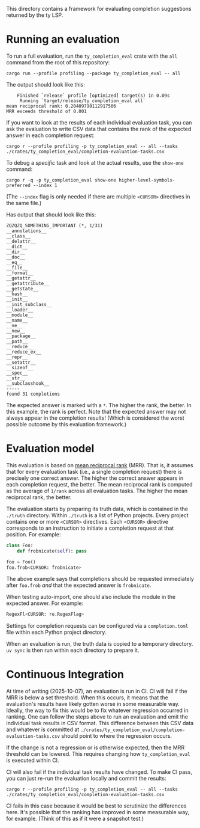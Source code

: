 This directory contains a framework for evaluating completion suggestions
returned by the ty LSP.

# Running an evaluation

To run a full evaluation, run the `ty_completion_eval` crate with the
`all` command from the root of this repository:

```console
cargo run --profile profiling --package ty_completion_eval -- all
```

The output should look like this:

```text
    Finished `release` profile [optimized] target(s) in 0.09s
     Running `target/release/ty_completion_eval all`
mean reciprocal rank: 0.20409790112917506
MRR exceeds threshold of 0.001
```

If you want to look at the results of each individual evaluation task,
you can ask the evaluation to write CSV data that contains the rank of
the expected answer in each completion request:

```console
cargo r --profile profiling -p ty_completion_eval -- all --tasks ./crates/ty_completion_eval/completion-evaluation-tasks.csv
```

To debug a _specific_ task and look at the actual results, use the `show-one`
command:

```console
cargo r -q -p ty_completion_eval show-one higher-level-symbols-preferred --index 1
```

(The `--index` flag is only needed if there are multiple `<CURSOR>` directives in the same file.)

Has output that should look like this:

```text
ZQZQZQ_SOMETHING_IMPORTANT (*, 1/31)
__annotations__
__class__
__delattr__
__dict__
__dir__
__doc__
__eq__
__file__
__format__
__getattr__
__getattribute__
__getstate__
__hash__
__init__
__init_subclass__
__loader__
__module__
__name__
__ne__
__new__
__package__
__path__
__reduce__
__reduce_ex__
__repr__
__setattr__
__sizeof__
__spec__
__str__
__subclasshook__
-----
found 31 completions
```

The expected answer is marked with a `*`. The higher the rank, the better. In this example, the
rank is perfect. Note that the expected answer may not always appear in the completion results!
(Which is considered the worst possible outcome by this evaluation framework.)

# Evaluation model

This evaluation is based on [mean reciprocal rank] (MRR). That is, it assumes
that for every evaluation task (i.e., a single completion request) there is
precisely one correct answer. The higher the correct answer appears in each
completion request, the better. The mean reciprocal rank is computed as the
average of `1/rank` across all evaluation tasks. The higher the mean reciprocal
rank, the better.

The evaluation starts by preparing its truth data, which is contained in the `./truth` directory.
Within `./truth` is a list of Python projects. Every project contains one or more `<CURSOR>`
directives. Each `<CURSOR>` directive corresponds to an instruction to initiate a completion
request at that position. For example:

```python
class Foo:
    def frobnicate(self): pass

foo = Foo()
foo.frob<CURSOR: frobnicate>
```

The above example says that completions should be requested immediately after `foo.frob`
_and_ that the expected answer is `frobnicate`.

When testing auto-import, one should also include the module in the expected answer.
For example:

```python
RegexFl<CURSOR: re.RegexFlag>
```

Settings for completion requests can be configured via a `completion.toml` file within
each Python project directory.

When an evaluation is run, the truth data is copied to a temporary directory.
`uv sync` is then run within each directory to prepare it.

# Continuous Integration

At time of writing (2025-10-07), an evaluation is run in CI. CI will fail if the MRR is
below a set threshold. When this occurs, it means that the evaluation's results have likely
gotten worse in some measurable way. Ideally, the way to fix this would be to fix whatever
regression occurred in ranking. One can follow the steps above to run an evaluation and
emit the individual task results in CSV format. This difference between this CSV data and
whatever is committed at `./crates/ty_completion_eval/completion-evaluation-tasks.csv` should
point to where the regression occurs.

If the change is not a regression or is otherwise expected, then the MRR threshold can be
lowered. This requires changing how `ty_completion_eval` is executed within CI.

CI will also fail if the individual task results have changed.
To make CI pass, you can just re-run the evaluation locally and commit the results:

```console
cargo r --profile profiling -p ty_completion_eval -- all --tasks ./crates/ty_completion_eval/completion-evaluation-tasks.csv
```

CI fails in this case because it would be best to scrutinize the differences here.
It's possible that the ranking has improved in some measurable way, for example.
(Think of this as if it were a snapshot test.)

[mean reciprocal rank]: https://en.wikipedia.org/wiki/Mean_reciprocal_rank
